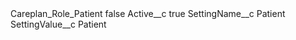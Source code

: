<?xml version="1.0" encoding="UTF-8"?>
<CustomMetadata xmlns="http://soap.sforce.com/2006/04/metadata" xmlns:xsi="http://www.w3.org/2001/XMLSchema-instance" xmlns:xsd="http://www.w3.org/2001/XMLSchema">
    <label>Careplan_Role_Patient</label>
    <protected>false</protected>
    <values>
        <field>Active__c</field>
        <value xsi:type="xsd:boolean">true</value>
    </values>
    <values>
        <field>SettingName__c</field>
        <value xsi:type="xsd:string">Patient</value>
    </values>
    <values>
        <field>SettingValue__c</field>
        <value xsi:type="xsd:string">Patient</value>
    </values>
</CustomMetadata>
